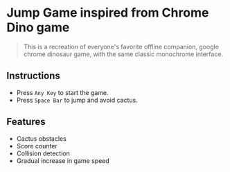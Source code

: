 #  Jump Game inspired from Chrome Dino game

> This is a recreation of everyone's favorite offline companion, google chrome dinosaur game, with the same classic monochrome interface.

## Instructions
- Press `Any Key` to start the game.
- Press `Space Bar` to jump and avoid cactus.

## Features
- Cactus obstacles
- Score counter
- Collision detection
- Gradual increase in game speed


